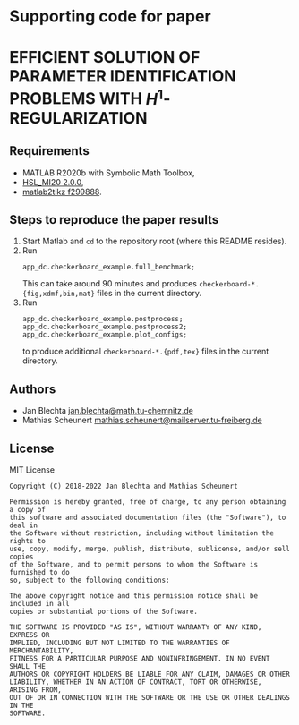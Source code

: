 # Supporting code for paper #
# EFFICIENT SOLUTION OF PARAMETER IDENTIFICATION PROBLEMS WITH $H^1$-REGULARIZATION #


## Requirements ##

* MATLAB R2020b with Symbolic Math Toolbox,
* [HSL_MI20 2.0.0](https://www.hsl.rl.ac.uk/packages/hsl_mi20.html),
* [matlab2tikz f299888](https://github.com/matlab2tikz/matlab2tikz/tree/f299888fc381a6976009678a7dc00e6fe6872bd2).


## Steps to reproduce the paper results ##

1. Start Matlab and `cd` to the repository root
   (where this README resides).
2. Run
   ```
   app_dc.checkerboard_example.full_benchmark;
   ```
   This can take around 90 minutes and produces
   `checkerboard-*.{fig,xdmf,bin,mat}` files in
   the current directory.
3. Run
   ```
   app_dc.checkerboard_example.postprocess;
   app_dc.checkerboard_example.postprocess2;
   app_dc.checkerboard_example.plot_configs;
   ```
   to produce additional
   `checkerboard-*.{pdf,tex}` files in
   the current directory.


## Authors ##

* Jan Blechta <jan.blechta@math.tu-chemnitz.de>
* Mathias Scheunert <mathias.scheunert@mailserver.tu-freiberg.de>


## License ##

MIT License
```
Copyright (C) 2018-2022 Jan Blechta and Mathias Scheunert

Permission is hereby granted, free of charge, to any person obtaining a copy of
this software and associated documentation files (the "Software"), to deal in
the Software without restriction, including without limitation the rights to
use, copy, modify, merge, publish, distribute, sublicense, and/or sell copies
of the Software, and to permit persons to whom the Software is furnished to do
so, subject to the following conditions:

The above copyright notice and this permission notice shall be included in all
copies or substantial portions of the Software.

THE SOFTWARE IS PROVIDED "AS IS", WITHOUT WARRANTY OF ANY KIND, EXPRESS OR
IMPLIED, INCLUDING BUT NOT LIMITED TO THE WARRANTIES OF MERCHANTABILITY,
FITNESS FOR A PARTICULAR PURPOSE AND NONINFRINGEMENT. IN NO EVENT SHALL THE
AUTHORS OR COPYRIGHT HOLDERS BE LIABLE FOR ANY CLAIM, DAMAGES OR OTHER
LIABILITY, WHETHER IN AN ACTION OF CONTRACT, TORT OR OTHERWISE, ARISING FROM,
OUT OF OR IN CONNECTION WITH THE SOFTWARE OR THE USE OR OTHER DEALINGS IN THE
SOFTWARE.
```
